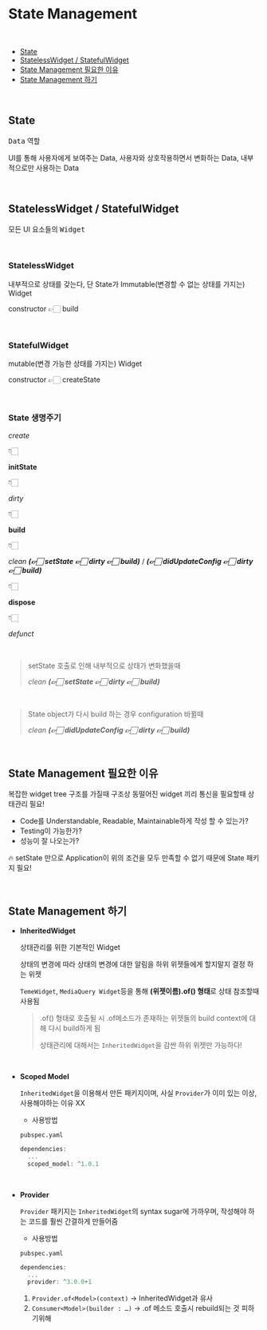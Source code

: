 # State Management

<br>

- [State](#State)
- [StatelessWidget / StatefulWidget](#StatelessWidget-/-StatefulWidget)
- [State Management 필요한 이유](#State-Management-필요한-이유)
- [State Management 하기](#State-Management-하기)

<br>

## State

<kbd>Data</kbd> 역할

UI를 통해 사용자에게 보여주는 Data, 사용자와 상호작용하면서 변화하는 Data, 내부적으로만 사용하는 Data

<br>

## StatelessWidget / StatefulWidget

모든 UI 요소들의 <kbd>Widget</kbd>

<br>

### StatelessWidget

내부적으로 상태를 갖는다, 단 State가 Immutable(변경할 수 없는 상태를 가지는) Widget

constructor 👉🏻 build

<br>

### StatefulWidget

mutable(변경 가능한 상태를 가지는) Widget

constructor 👉🏻 createState

<br>

### State 생명주기

*create* 

👇🏻

**initState**

👇🏻

*dirty*

👇🏻

**build**

👇🏻

*clean* ***(👉🏻 setState 👉🏻 dirty 👉🏻 build)*** / ***(👉🏻 didUpdateConfig 👉🏻 dirty 👉🏻  build)***

👇🏻

**dispose**

👇🏻

*defunct*

<br>

> setState 호출로 인해 내부적으로 상태가 변화했을때
>
> *clean* ***(👉🏻 setState 👉🏻 dirty 👉🏻 build)***

<br>

> State object가 다시 build 하는 경우 configuration 바뀔때 
>
> *clean* ***(👉🏻 didUpdateConfig 👉🏻 dirty 👉🏻  build)***

<br>

## State Management 필요한 이유

복잡한 widget tree 구조를 가질때 구조상 동떨어진 widget 끼리 통신을 필요할때 상태관리 필요!



- Code를 Understandable, Readable, Maintainable하게 작성 할 수 있는가?
- Testing이 가능한가?
- 성능이 잘 나오는가?

🔥 setState 만으로 Application이 위의 조건을 모두 만족할 수 없기 때문에 State 패키지 필요!

<br>

## State Management 하기

- **InheritedWidget** 

  상태관리를 위한 기본적인 Widget

  상태의 변경에 따라 상태의 변경에 대한 알림을 하위 위젯들에게 할지말지 결정 하는 위젯

  `TemeWidget`, `MediaQuery Widget`등을 통해 **(위젯이름).of() 형태**로 상태 참조할때 사용됨

  > .of() 형태로 호출될 시 .of메소드가 존재하는 위젯들의 build context에 대해 다시 build하게 됨
  >
  > 상태관리에 대해서는 `InheritedWidget`을 감싼 하위 위젯만 가능하다!

  <br>

- **Scoped Model**

   `InheritedWidget`을 이용해서 만든 패키지이며, 사실 `Provider`가 이미 있는 이상, 사용해야하는 이유 XX

  - 사용방법

   `pubspec.yaml`

  ```dart
  dependencies:
    ...
    scoped_model: ^1.0.1
  ```

<br>

- **Provider**

  `Provider` 패키지는 `InheritedWidget`의 syntax sugar에 가까우며, 작성해야 하는 코드를 훨씬 간결하게 만들어줌

  - 사용방법

  `pubspec.yaml`

  ~~~dart
  dependencies:
    ...
    provider: ^3.0.0+1
  ~~~

  1. `Provider.of<Model>(context)` -> InheritedWidget과 유사
  2. `Consumer<Model>(builder : …)` -> .of 메소드 호출시 rebuild되는 것 피하기위해

